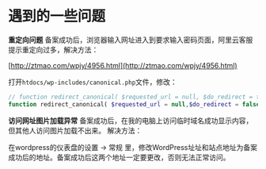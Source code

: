 # 遇到的一些问题

**重定向问题**
备案成功后，浏览器输入网址进入到要求输入密码页面，阿里云客服提示重定向过多，解决方法：

[http://ztmao.com/wpjy/4956.html](http://ztmao.com/wpjy/4956.html)

打开`htdocs/wp-includes/canonical.php`文件，修改：

```php
// function redirect_canonical( $requested_url = null, $do_redirect = true ) {
function redirect_canonical( $requested_url = null,$do_redirect = false) {
```

**访问网址图片加载异常**
备案成功后，在我的电脑上访问临时域名成功显示内容，但其他人访问图片加载不出来。
解决方法：

在wordpress的仪表盘的设置 -> 常规 里，修改WordPress址址和站点地址为备案成功后的地址。备案成功后这两个地址一定要更改，否则无法正常访问。

